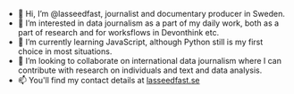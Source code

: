 - 👋 Hi, I’m @lasseedfast, journalist and documentary producer in Sweden.
- 👀 I’m interested in data journalism as a part of my daily work, both as a part of research and for worksflows in Devonthink etc. 
- 🌱 I’m currently learning JavaScript, although Python still is my first choice in most situations.
- 💞️ I’m looking to collaborate on international data journalism where I can contribute with research on individuals and text and data analysis. 
- 📫 You'll find my contact details at [lasseedfast.se](https://lasseedfast.se)
